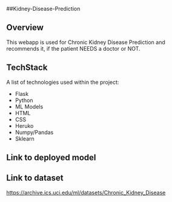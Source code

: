 ##Kidney-Disease-Prediction

## Overview
This webapp is used for Chronic Kidney Disease Prediction and recommends it, if the patient NEEDS a doctor or NOT. 



## TechStack

A list of technologies used within the project:
* Flask
* Python
* ML Models
* HTML
* CSS
* Heruko
* Numpy/Pandas
* Sklearn


## Link to deployed model


## Link to dataset

https://archive.ics.uci.edu/ml/datasets/Chronic_Kidney_Disease
